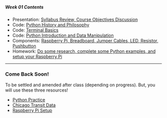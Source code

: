 ##### Week 01 Contents
- Presentation: [Syllabus Review, Course Objectives Discussion](readme.md)
- Code: [Python History and Philosophy](python-philosophy.md)
- Code: [Terminal Basics](terminal.md)
- Code: [Python Introduction and Data Manipulation](python.md)
- Components: [Raspberry Pi, Breadboard, Jumper Cables, LED, Resistor, Pushbutton](circuits.md)
- Homework: [Do some research, complete some Python examples, and setup your Raspberry Pi](homework.md)

-----

### Come Back Soon!

To be settled and amended after class (depending on progress). But, you will use these three resources!

- [Python Practice](https://www.practicepython.org)
- [Chicago Transit Data](https://www.transitchicago.com/data/)
- [Raspberry Pi Setup](https://www.raspberrypi.org/help/noobs-setup/2/)